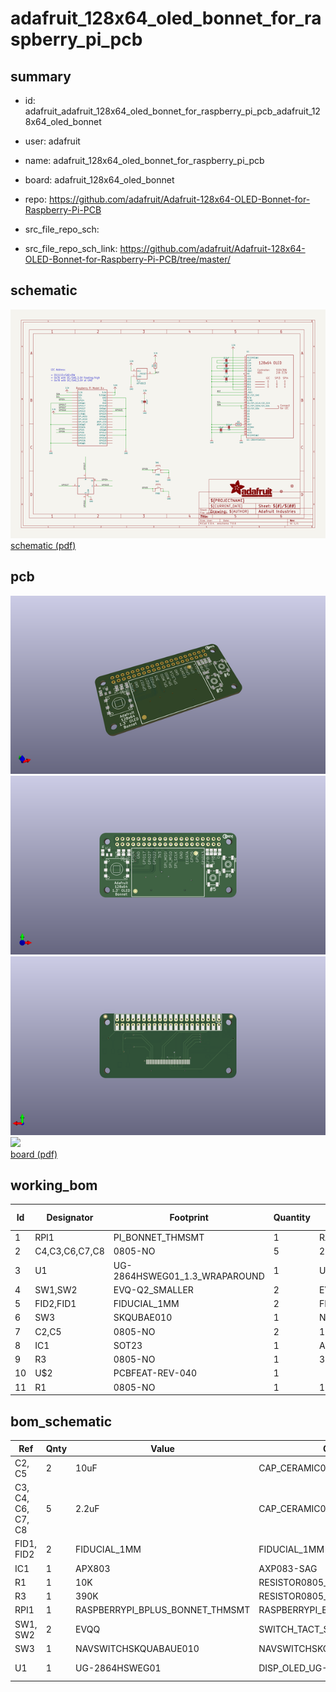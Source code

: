 # adafruit_128x64_oled_bonnet_for_raspberry_pi_pcb
 
## summary 
* id: adafruit_adafruit_128x64_oled_bonnet_for_raspberry_pi_pcb_adafruit_128x64_oled_bonnet
* user: adafruit
* name: adafruit_128x64_oled_bonnet_for_raspberry_pi_pcb
* board: adafruit_128x64_oled_bonnet
* repo: https://github.com/adafruit/Adafruit-128x64-OLED-Bonnet-for-Raspberry-Pi-PCB



* src_file_repo_sch: 
* src_file_repo_sch_link: https://github.com/adafruit/Adafruit-128x64-OLED-Bonnet-for-Raspberry-Pi-PCB/tree/master/

## schematic  
![](working_schematic_600.png)  
[schematic (pdf)](working_schematic.pdf)  

## pcb  
![](working_3d_600.png) 
![](working_3d_front_600.png)  
![](working_3d_back_600.png)  
![](working_600.png)  
[board (pdf)](working.pdf)  

## working_bom
| Id | Designator | Footprint | Quantity | Designation | Supplier and ref |  | None | 
| --- | --- | --- | --- | --- | --- | --- | --- | 
| 1 | RPI1 | PI_BONNET_THMSMT | 1 | RASPBERRYPI_BPLUS_BONNET_THMSMT |  |  | [''] | 
| 2 | C4,C3,C6,C7,C8 | 0805-NO | 5 | 2.2uF |  |  | [''] | 
| 3 | U1 | UG-2864HSWEG01_1.3_WRAPAROUND | 1 | UG-2864HSWEG01 |  |  | [''] | 
| 4 | SW1,SW2 | EVQ-Q2_SMALLER | 2 | EVQQ |  |  | [''] | 
| 5 | FID2,FID1 | FIDUCIAL_1MM | 2 | FIDUCIAL_1MM |  |  | [''] | 
| 6 | SW3 | SKQUBAE010 | 1 | NAVSWITCHSKQUABAUE010 |  |  | [''] | 
| 7 | C2,C5 | 0805-NO | 2 | 10uF |  |  | [''] | 
| 8 | IC1 | SOT23 | 1 | APX803 |  |  | [''] | 
| 9 | R3 | 0805-NO | 1 | 390K |  |  | [''] | 
| 10 | U$2 | PCBFEAT-REV-040 | 1 |  |  |  | [''] | 
| 11 | R1 | 0805-NO | 1 | 10K |  |  | [''] | 


## bom_schematic
| Ref | Qnty | Value | Cmp name | Footprint | Description | Vendor | DNP | 
| --- | --- | --- | --- | --- | --- | --- | --- | 
| C2, C5 | 2 | 10uF | CAP_CERAMIC0805-NOOUTLINE | working:0805-NO |  |  |  | 
| C3, C4, C6, C7, C8 | 5 | 2.2uF | CAP_CERAMIC0805-NOOUTLINE | working:0805-NO |  |  |  | 
| FID1, FID2 | 2 | FIDUCIAL_1MM | FIDUCIAL_1MM | working:FIDUCIAL_1MM |  |  |  | 
| IC1 | 1 | APX803 | AXP083-SAG | working:SOT23 |  |  |  | 
| R1 | 1 | 10K | RESISTOR0805_NOOUTLINE | working:0805-NO |  |  |  | 
| R3 | 1 | 390K | RESISTOR0805_NOOUTLINE | working:0805-NO |  |  |  | 
| RPI1 | 1 | RASPBERRYPI_BPLUS_BONNET_THMSMT | RASPBERRYPI_BPLUS_BONNET_THMSMT | working:PI_BONNET_THMSMT |  |  |  | 
| SW1, SW2 | 2 | EVQQ | SWITCH_TACT_SMT_EVQQ2_SMALL | working:EVQ-Q2_SMALLER |  |  |  | 
| SW3 | 1 | NAVSWITCHSKQUABAUE010 | NAVSWITCHSKQUABAUE010 | working:SKQUBAE010 |  |  |  | 
| U1 | 1 | UG-2864HSWEG01 | DISP_OLED_UG-2864HSWEG01 | working:UG-2864HSWEG01_1.3_WRAPAROUND |  |  |  | 



